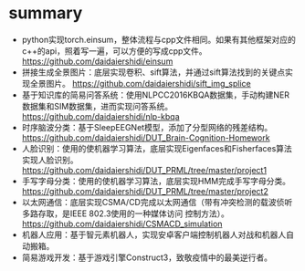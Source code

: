 # summary
- python实现torch.einsum，整体流程与cpp文件相同。如果有其他框架对应的c++的api，照着写一遍，可以方便的写成cpp文件。https://github.com/daidaiershidi/einsum
- 拼接生成全景图片：底层实现卷积、sift算法，并通过sift算法找到的关键点实现全景图片。 https://github.com/daidaiershidi/sift_img_splice
- 基于知识库的简易问答系统：使用NLPCC2016KBQA数据集，手动构建NER数据集和SIM数据集，进而实现问答系统。 https://github.com/daidaiershidi/nlp-kbqa
- 时序脑波分类：基于SleepEEGNet模型，添加了分型网络的残差结构。 https://github.com/daidaiershidi/DUT_Brain-Cognition-Homework
- 人脸识别：使用的使机器学习算法，底层实现Eigenfaces和Fisherfaces算法实现人脸识别。 https://github.com/daidaiershidi/DUT_PRML/tree/master/project1
- 手写字母分类：使用的使机器学习算法，底层实现HMM完成手写字母分类。 https://github.com/daidaiershidi/DUT_PRML/tree/master/project2
- 以太网通信：底层实现CSMA/CD完成以太网通信（带有冲突检测的载波侦听多路存取，是IEEE 802.3使用的一种媒体访问 控制方法）。 https://github.com/daidaiershidi/CSMACD_simulation
- 机器人应用：基于智元素机器人，实现安卓客户端控制机器人对战和机器人自动搬箱。 
- 简易游戏开发：基于游戏引擎Construct3，致敬疫情中的最美逆行者。
